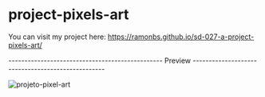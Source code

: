 # project-pixels-art

You can visit my project here: https://ramonbs.github.io/sd-027-a-project-pixels-art/



------------------------------------------------ Preview --------------------------------------------------


![projeto-pixel-art](https://user-images.githubusercontent.com/70456830/194377139-c55f7293-117f-4f25-bd8b-b95bdf9bf7b6.png)
